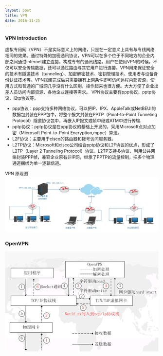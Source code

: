 ```yaml
---
layout: post
title: VPN
date: 2016-11-25
---
```


### VPN Introduction

虚拟专用网（VPN）不是实际意义上的网络，只是在一定意义上具有与专线网络相同的效果。通过特殊的加密通讯协议，VPN可以在多个位于不同地方的企业内部之间通过internet建立连接，构成专有的通讯线路。用户在使用VPN的时候，不仅可以安全传输数据，还可以通过路由与其它用户进行连接。VPN用来保证安全的技术有隧道技术（tunneling）、加密解密技术、密钥管理技术、使用者与设备身份认证技术等。VPN搭建完成后只需要拥有上网条件即可访问远程内部资源，使用方式和普通的广域网几乎没有什么区别，操作起来也很方便。大大方便了企业出差人员访问内部资源、各地企业连接等需求。
VPN协议主要有ppp协议、pptp协议、l2tp协议等。

- ppp协议：ppp支持多种网络协议，可以把IP、IPX、AppleTalk或NetBEUI的数据包封装在PPP包中，将整个报文封装在PPTP（Point-to-Point Tunneling Protocol）隧道协议包中，再嵌入IP报文或帧中继或ATM中进行传输.
- pptp协议：pptp协议是在ppp协议的基础上开发的，采用Microsoft点对点加密（Microsoft Point-to-Point Encryption,mppe）算法。
- L2F协议：主要用于cisco的路由器和拨号访问服务器。
- L2TP协议：Microsoft和cisco公司结合pptp协议和L2F协议的优点，形成了L2TP（Layer 2 Tunneling Protocol）协议。L2TP支持多协议，利用公共网络封装PPP帧，兼容企业原有非IP网，继承了PPTP的流量控制，把多个物理通道捆绑为单一逻辑信道。

VPN 原理图
![](/assets/images/VPN-Principle.jpg)

### OpenVPN

![OpenVPN](/assets/images/OpenVPN.png)